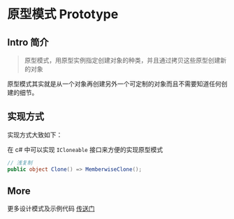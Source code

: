 ﻿# 原型模式 Prototype

## Intro 简介

> 原型模式，用原型实例指定创建对象的种类，并且通过拷贝这些原型创建新的对象

原型模式其实就是从一个对象再创建另外一个可定制的对象而且不需要知道任何创建的细节。

## 实现方式

实现方式大致如下：

在 c# 中可以实现 `ICloneable` 接口来方便的实现原型模式

``` csharp
// 浅复制
public object Clone() => MemberwiseClone();
```

## More

更多设计模式及示例代码 [传送门](https://github.com/WeihanLi/DesignPatterns)
